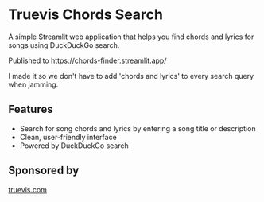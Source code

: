 # Truevis Chords Search

A simple Streamlit web application that helps you find chords and lyrics for songs using DuckDuckGo search.

Published to https://chords-finder.streamlit.app/

I made it so we don't have to add 'chords and lyrics' to every search query when jamming.

## Features

- Search for song chords and lyrics by entering a song title or description
- Clean, user-friendly interface
- Powered by DuckDuckGo search

## Sponsored by

[truevis.com](https://truevis.com) 